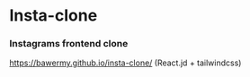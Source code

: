 # Insta-clone
### Instagrams frontend clone
https://bawermy.github.io/insta-clone/
(React.jd + tailwindcss)
